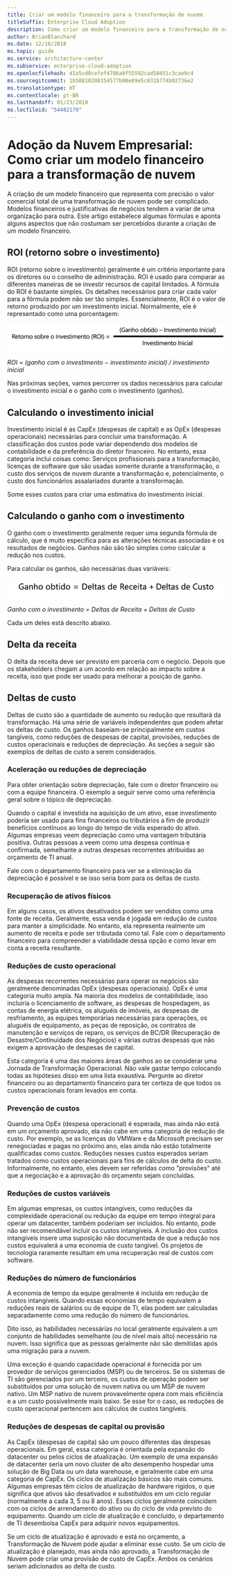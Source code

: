 ```yaml
---
title: Criar um modelo financeiro para a transformação de nuvem
titleSuffix: Enterprise Cloud Adoption
description: Como criar um modelo financeiro para a transformação de nuvem
author: BrianBlanchard
ms.date: 12/10/2018
ms.topic: guide
ms.service: architecture-center
ms.subservice: enterprise-cloud-adoption
ms.openlocfilehash: d1a5cd0cefef4786a0f55592cad58451c3cae9c4
ms.sourcegitcommit: 1b50810208354577b00e89e5c031b774b02736e2
ms.translationtype: HT
ms.contentlocale: pt-BR
ms.lasthandoff: 01/23/2019
ms.locfileid: "54482170"
---
```

# <a name="enterprise-cloud-adoption-how-to-create-a-financial-model-for-cloud-transformation"></a>Adoção da Nuvem Empresarial: Como criar um modelo financeiro para a transformação de nuvem

A criação de um modelo financeiro que representa com precisão o valor comercial total de uma transformação de nuvem pode ser complicado. Modelos financeiros e justificativas de negócios tendem a variar de uma organização para outra. Este artigo estabelece algumas fórmulas e aponta alguns aspectos que não costumam ser percebidos durante a criação de um modelo financeiro.

## <a name="return-on-investment-roi"></a>ROI (retorno sobre o investimento)

ROI (retorno sobre o investimento) geralmente é um critério importante para os diretores ou o conselho de administração. ROI é usado para comparar as diferentes maneiras de se investir recursos de capital limitados. A fórmula do ROI é bastante simples. Os detalhes necessários para criar cada valor para a fórmula podem não ser tão simples. Essencialmente, ROI é o valor de retorno produzido por um investimento inicial. Normalmente, ele é representado como uma porcentagem:

![ROI (retorno sobre o investimento) é igual a (ganho com o investimento - custos do investimento)/custo do investimento](../_images/formula-roi.png)

<!-- markdownlint-disable MD036 -->
*ROI = (ganho com o investimento &minus; investimento inicial) / investimento inicial*
<!-- markdownlint-enable MD036 -->

Nas próximas seções, vamos percorrer os dados necessários para calcular o investimento inicial e o ganho com o investimento (ganhos).

## <a name="calculating-initial-investment"></a>Calculando o investimento inicial

Investimento inicial é as CapEx (despesas de capital) e as OpEx (despesas operacionais) necessárias para concluir uma transformação. A classificação dos custos pode variar dependendo dos modelos de contabilidade e da preferência do diretor financeiro. No entanto, essa categoria inclui coisas como: Serviços profissionais para a transformação, licenças de software que são usadas somente durante a transformação, o custo dos serviços de nuvem durante a transformação e, potencialmente, o custo dos funcionários assalariados durante a transformação.

Some esses custos para criar uma estimativa do investimento inicial.

## <a name="calculating-the-gain-from-investment"></a>Calculando o ganho com o investimento

O ganho com o investimento geralmente requer uma segunda fórmula de cálculo, que é muito específica para as alterações técnicas associadas e os resultados de negócios. Ganhos não são tão simples como calcular a redução nos custos.

Para calcular os ganhos, são necessárias duas variáveis:

![Ganho com o investimento é igual a Deltas de Receita + Deltas de Custo](../_images/formula-gain-from-investment.png)

<!-- markdownlint-disable MD036 -->
*Ganho com o investimento = Deltas de Receita + Deltas de Custo*
<!-- markdownlint-enable MD036 -->

Cada um deles está descrito abaixo.

## <a name="revenue-delta"></a>Delta da receita

O delta da receita deve ser previsto em parceria com o negócio. Depois que os stakeholders chegam a um acordo em relação ao impacto sobre a receita, isso que pode ser usado para melhorar a posição de ganho.

## <a name="cost-deltas"></a>Deltas de custo

Deltas de custo são a quantidade de aumento ou redução que resultará da transformação. Há uma série de variáveis independentes que podem afetar os deltas de custo. Os ganhos baseiam-se principalmente em custos tangíveis, como reduções de despesas de capital, provisões, reduções de custos operacionais e reduções de depreciação. As seções a seguir são exemplos de deltas de custo a serem considerados.

### <a name="depreciation-reductions-or-acceleration"></a>Aceleração ou reduções de depreciação

Para obter orientação sobre depreciação, fale com o diretor financeiro ou com a equipe financeira. O exemplo a seguir serve como uma referência geral sobre o tópico de depreciação.

Quando o capital é investida na aquisição de um ativo, esse investimento poderia ser usado para fins financeiros ou tributários a fim de produzir benefícios contínuos ao longo do tempo de vida esperado do ativo. Algumas empresas veem depreciação como uma vantagem tributária positiva. Outras pessoas a veem como uma despesa contínua e confirmada, semelhante a outras despesas recorrentes atribuídas ao orçamento de TI anual.

Fale com o departamento financeiro para ver se a eliminação da depreciação é possível e se isso seria bom para os deltas de custo.

### <a name="physical-asset-recovery"></a>Recuperação de ativos físicos

Em alguns casos, os ativos desativados podem ser vendidos como uma fonte de receita. Geralmente, essa venda é jogada em redução de custos para manter a simplicidade. No entanto, ela representa realmente um aumento de receita e pode ser tributada como tal. Fale com o departamento financeiro para compreender a viabilidade dessa opção e como levar em conta a receita resultante.

### <a name="operational-cost-reductions"></a>Reduções de custo operacional

As despesas recorrentes necessárias para operar os negócios são geralmente denominadas OpEx (despesas operacionais). OpEx é uma categoria muito ampla. Na maioria dos modelos de contabilidade, isso incluiria o licenciamento de software, as despesas de hospedagem, as contas de energia elétrica, os aluguéis de imóveis, as despesas de resfriamento, as equipes temporárias necessárias para operações, os aluguéis de equipamento, as peças de reposição, os contratos de manutenção e serviços de reparo, os serviços de BC/DR (Recuperação de Desastre/Continuidade dos Negócios) e várias outras despesas que não exigem a aprovação de despesas de capital.

Esta categoria é uma das maiores áreas de ganhos ao se considerar uma Jornada de Transformação Operacional. Não vale gastar tempo colocando todas as hipóteses disso em uma lista exaustiva. Pergunte ao diretor financeiro ou ao departamento financeiro para ter certeza de que todos os custos operacionais foram levados em conta.

### <a name="cost-avoidance"></a>Prevenção de custos

Quando uma OpEx (despesa operacional) é esperada, mas ainda não está em um orçamento aprovado, ela não cabe em uma categoria de redução de custo. Por exemplo, se as licenças do VMWare e da Microsoft precisam ser renegociadas e pagas no próximo ano, elas ainda não estão totalmente qualificadas como custos. Reduções nesses custos esperados seriam tratados como custos operacionais para fins de cálculos de delta do custo. Informalmente, no entanto, eles devem ser referidas como "provisões" até que a negociação e a aprovação do orçamento sejam concluídas.

### <a name="soft-cost-reductions"></a>Reduções de custos variáveis

Em algumas empresas, os custos intangíveis, como reduções da complexidade operacional ou redução da equipe em tempo integral para operar um datacenter, também poderiam ser incluídos. No entanto, pode não ser recomendável incluir os custos intangíveis. A inclusão dos custos intangíveis insere uma suposição não documentada de que a redução nos custos equivalerá a uma economia de custo tangível. Os projetos de tecnologia raramente resultam em uma recuperação real de custos com software.

### <a name="headcount-reductions"></a>Reduções do número de funcionários

A economia de tempo da equipe geralmente é incluída em redução de custos intangíveis. Quando essas economias de tempo equivalem a reduções reais de salários ou de equipe de TI, elas podem ser calculadas separadamente como uma redução do número de funcionários.

Dito isso, as habilidades necessárias no local geralmente equivalem a um conjunto de habilidades semelhante (ou de nível mais alto) necessário na nuvem. Isso significa que as pessoas geralmente não são demitidas após uma migração para a nuvem.

Uma exceção é quando capacidade operacional é fornecida por um provedor de serviços gerenciados (MSP) ou de terceiros. Se os sistemas de TI são gerenciados por um terceiro, os custos de operação podem ser substituídos por uma solução de nuvem nativa ou um MSP de nuvem nativo. Um MSP nativo de nuvem provavelmente opera com mais eficiência e a um custo possivelmente mais baixo. Se esse for o caso, as reduções de custo operacional pertencem aos cálculos de custos tangíveis.

### <a name="capital-expense-reductions-or-avoidance"></a>Reduções de despesas de capital ou provisão

As CapEx (despesas de capita) são um pouco diferentes das despesas operacionais. Em geral, essa categoria é orientada pela expansão do datacenter ou pelos ciclos de atualização. Um exemplo de uma expansão de datacenter seria um novo cluster de alto desempenho hospedar uma solução de Big Data ou um data warehouse, e geralmente cabe em uma categoria de CapEx. Os ciclos de atualização básicos são mais comuns. Algumas empresas têm ciclos de atualização de hardware rígidos, o que significa que ativos são desativados e substituídos em um ciclo regular (normalmente a cada 3, 5 ou 8 anos). Esses ciclos geralmente coincidem com os ciclos de arrendamento do ativo ou do ciclo de vida previsto do equipamento. Quando um ciclo de atualização é concluído, o departamento de TI desembolsa CapEx para adquirir novos equipamentos.

Se um ciclo de atualização é aprovado e está no orçamento, a Transformação de Nuvem pode ajudar a eliminar esse custo. Se um ciclo de atualização é planejado, mas ainda não aprovado, a Transformação de Nuvem pode criar uma provisão de custo de CapEx. Ambos os cenários seriam adicionados ao delta de custo.
